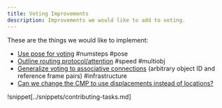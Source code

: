 ```yaml
---
title: Voting Improvements
description: Improvements we would like to add to voting.
---
```

These are the things we would like to implement:

- [Use pose for voting](voting-improvements/use-pose-for-voting.md) #numsteps #pose
- [Outline routing protocol/attention](voting-improvements/outline-routing-protocol-attention.md) #speed #multiobj
- [Generalize voting to associative connections](voting-improvements/generalize-voting-to-associative-connections.md) (arbitrary object ID and reference frame pairs) #infrastructure
- [Can we change the CMP to use displacements instead of locations?](voting-improvements/can-we-change-the-cmp-to-use-displacements-instead-of-locations.md)

!snippet[../snippets/contributing-tasks.md]